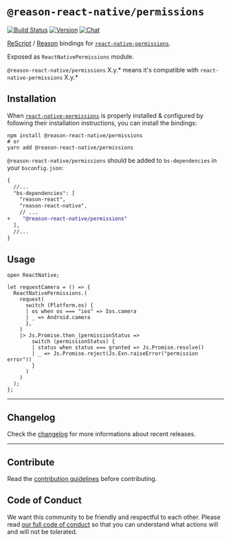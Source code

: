 # `@reason-react-native/permissions`

[![Build Status](https://github.com/reason-react-native/permissions/workflows/Build/badge.svg)](https://github.com/reason-react-native/permissions/actions)
[![Version](https://img.shields.io/npm/v/@reason-react-native/permissions.svg)](https://www.npmjs.com/@reason-react-native/permissions)
[![Chat](https://img.shields.io/discord/235176658175262720.svg?logo=discord&colorb=blue)](https://reasonml-community.github.io/reason-react-native/discord/)

[ReScript](https://rescript-lang.org) / [Reason](https://reasonml.github.io) bindings for
[`react-native-permissions`](https://github.com/react-native-community/react-native-permissions).

Exposed as `ReactNativePermissions` module.

`@reason-react-native/permissions` X.y.\* means it's compatible with
`react-native-permissions` X.y.\*

## Installation

When
[`react-native-permissions`](`https://github.com/react-native-community/react-native-permissions`)
is properly installed & configured by following their installation instructions,
you can install the bindings:

```console
npm install @reason-react-native/permissions
# or
yarn add @reason-react-native/permissions
```

`@reason-react-native/permissions` should be added to `bs-dependencies` in your
`bsconfig.json`:

```diff
{
  //...
  "bs-dependencies": [
    "reason-react",
    "reason-react-native",
    // ...
+    "@reason-react-native/permissions"
  ],
  //...
}
```

## Usage

```reason
open ReactNative;

let requestCamera = () => {
  ReactNativePermissions.(
    request(
      switch (Platform.os) {
      | os when os === "ios" => Ios.camera
      | _ => Android.camera
      },
    )
    |> Js.Promise.then_(permissionStatus =>
        switch (permissionStatus) {
        | status when status === granted => Js.Promise.resolve()
        | _ => Js.Promise.reject(Js.Exn.raiseError("permission error"))
        }
      )
    )
  );
};
```

---

## Changelog

Check the [changelog](./CHANGELOG.md) for more informations about recent
releases.

---

## Contribute

Read the
[contribution guidelines](https://github.com/reason-react-native/.github/blob/master/CONTRIBUTING.md)
before contributing.

## Code of Conduct

We want this community to be friendly and respectful to each other. Please read
[our full code of conduct](https://github.com/reason-react-native/.github/blob/master/CODE_OF_CONDUCT.md)
so that you can understand what actions will and will not be tolerated.
